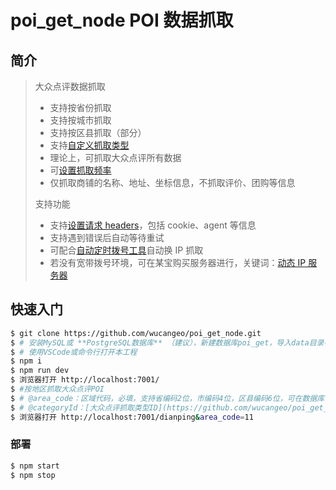 # poi_get_node POI 数据抓取

## 简介

> 大众点评数据抓取
>
> - 支持按省份抓取
> - 支持按城市抓取
> - 支持按区县抓取（部分）
> - 支持[自定义抓取类型](https://github.com/wucangeo/poi_get_node/blob/master/app/utils/types.js)
> - 理论上，可抓取大众点评所有数据
> - 可[设置抓取频率](https://github.com/wucangeo/poi_get_node/blob/master/app/service/dianping.js#L77)
> - 仅抓取商铺的名称、地址、坐标信息，不抓取评价、团购等信息
>
> 支持功能
>
> - 支持[设置请求 headers](https://github.com/wucangeo/poi_get_node/blob/master/app/utils/headers.js)，包括 cookie、agent 等信息
> - 支持遇到错误后自动等待重试
> - 可配合[自动定时拨号工具](https://github.com/qiqi125/huanIP/releases)自动换 IP 抓取
> - 若没有宽带拨号环境，可在某宝购买服务器进行，关键词：[动态 IP 服务器](https://s.taobao.com/search?q=%E5%8A%A8%E6%80%81IP%E6%9C%8D%E5%8A%A1%E5%99%A8)

## 快速入门

<!-- add docs here for user -->

```bash
$ git clone https://github.com/wucangeo/poi_get_node.git
$ # 安装MySQL或 **PostgreSQL数据库** （建议），新建数据库poi_get，导入data目录中SQL文件创建表。
$ # 使用VSCode或命令行打开本工程
$ npm i
$ npm run dev
$ 浏览器打开 http://localhost:7001/
$ #按地区抓取大众点评POI
$ # @area_code：区域代码，必填，支持省编码2位，市编码4位，区县编码6位，可在数据库中查看
$ # @categoryId：[大众点评抓取类型ID](https://github.com/wucangeo/poi_get_node/blob/master/app/utils/types.js)，选填。
$ 浏览器打开 http://localhost:7001/dianping&area_code=11
```

### 部署

```bash
$ npm start
$ npm stop
```

[egg]: https://eggjs.org
